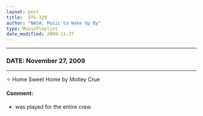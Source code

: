 ```yaml
---
layout: post
title:  STS-129
author: "NASA: Music to Wake Up By"
type: MusicPlaylist
date_modified: 2009-11-27
---
```


----
### DATE: November 27, 2009
----
✧ Home Sweet Home by Motley Crue

#### Comment:
* was played for the entire crew.
